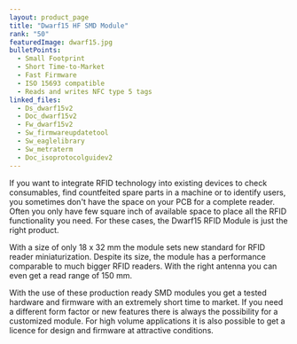 ```yaml
---
layout: product_page
title: "Dwarf15 HF SMD Module"
rank: "50"
featuredImage: dwarf15.jpg
bulletPoints:
  - Small Footprint
  - Short Time-to-Market
  - Fast Firmware
  - ISO 15693 compatible
  - Reads and writes NFC type 5 tags
linked_files:
  - Ds_dwarf15v2
  - Doc_dwarf15v2
  - Fw_dwarf15v2
  - Sw_firmwareupdatetool
  - Sw_eaglelibrary
  - Sw_metraterm
  - Doc_isoprotocolguidev2
---
```

If you want to integrate RFID technology into existing devices to check consumables, find countfeited spare parts in a machine or to identify users, you sometimes don't have the space on your PCB for a complete reader. Often you only have few square inch of available space to place all the RFID functionality you need. For these cases, the Dwarf15 RFID Module is just the right product.

With a size of only 18 x 32 mm the module sets new standard for RFID reader miniaturization. Despite its size, the module has a performance comparable to much bigger RFID readers. With the right antenna you can even get a read range of 150 mm.

With the use of these production ready SMD modules you get a tested hardware and firmware with an extremely short time to market. If you need a different form factor or new features there is always the possibility for a customized module. For high volume applications it is also possible to get a licence for design and firmware at attractive conditions.
